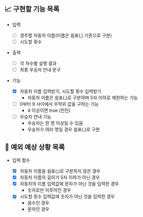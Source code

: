 ## 📈 구현할 기능 목록

- 입력

  - [ ] 경주할 자동차 이름(이름은 쉼표(,) 기준으로 구분)
  - [ ] 시도할 횟수

- 출력

  - [ ] 각 차수별 실행 결과
  - [ ] 최종 우승자 안내 문구

- 기능

  - [x] 자동차 이름 입력받기, 시도할 횟수 입력받기
    - 자동차 이름은 쉼표(,)로 구분하며 5자 이하로 제한하는 기능
  - [ ] 0부터 9 사이에서 무작위 값을 구하는 기능
    - 4 이상이면 true (전진)
  - [ ] 우승자 안내 기능
    - 우승자는 한 명 이상일 수 있음
    - 우승자가 여러 명일 경우 쉼표(,)로 구분

## 🎯 예외 예상 상황 목록

- 입력 함수

  - [x] 자동차 이름을 쉼표(,)로 구분하지 않은 경우
  - [x] 자동차 이름의 길이가 5자 이하가 아닌 경우
  - [x] 자동차의 이름 입력값에 문자가 아닌 것을 입력한 경우
    - 숫자로만 이루어진 경우
  - [x] 시도할 횟수 입력값에 숫자가 아닌 것을 입력한 경우
    - 음수인 경우
    - 문자인 경우

